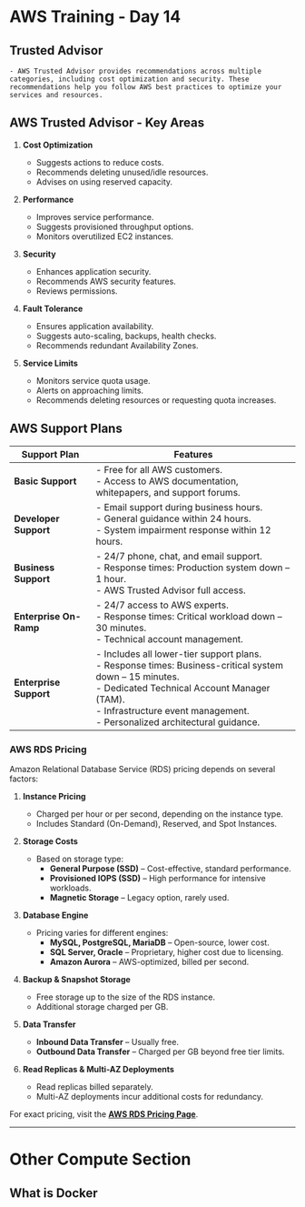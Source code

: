 # **AWS Training - Day 14**

## Trusted Advisor
    - AWS Trusted Advisor provides recommendations across multiple categories, including cost optimization and security. These recommendations help you follow AWS best practices to optimize your services and resources.
    
## AWS Trusted Advisor - Key Areas  

1. **Cost Optimization**  
   - Suggests actions to reduce costs.  
   - Recommends deleting unused/idle resources.  
   - Advises on using reserved capacity.  

2. **Performance**  
   - Improves service performance.  
   - Suggests provisioned throughput options.  
   - Monitors overutilized EC2 instances.  

3. **Security**  
   - Enhances application security.  
   - Recommends AWS security features.  
   - Reviews permissions.  

4. **Fault Tolerance**  
   - Ensures application availability.  
   - Suggests auto-scaling, backups, health checks.  
   - Recommends redundant Availability Zones.  

5. **Service Limits**  
   - Monitors service quota usage.  
   - Alerts on approaching limits.  
   - Recommends deleting resources or requesting quota increases.  


## AWS Support Plans  

| **Support Plan**           | **Features**                                                                 |
|----------------------------|-----------------------------------------------------------------------------|
| **Basic Support**          | - Free for all AWS customers. <br> - Access to AWS documentation, whitepapers, and support forums. |
| **Developer Support**      | - Email support during business hours. <br> - General guidance within 24 hours. <br> - System impairment response within 12 hours. |
| **Business Support**       | - 24/7 phone, chat, and email support. <br> - Response times: Production system down – 1 hour. <br> - AWS Trusted Advisor full access. |
| **Enterprise On-Ramp**     | - 24/7 access to AWS experts. <br> - Response times: Critical workload down – 30 minutes. <br> - Technical account management. |
| **Enterprise Support**     | - Includes all lower-tier support plans. <br> - Response times: Business-critical system down – 15 minutes. <br> - Dedicated Technical Account Manager (TAM). <br> - Infrastructure event management. <br> - Personalized architectural guidance. |

### **AWS RDS Pricing**  

Amazon Relational Database Service (RDS) pricing depends on several factors:  

1. **Instance Pricing**  
   - Charged per hour or per second, depending on the instance type.  
   - Includes Standard (On-Demand), Reserved, and Spot Instances.  

2. **Storage Costs**  
   - Based on storage type:  
     - **General Purpose (SSD)** – Cost-effective, standard performance.  
     - **Provisioned IOPS (SSD)** – High performance for intensive workloads.  
     - **Magnetic Storage** – Legacy option, rarely used.  

3. **Database Engine**  
   - Pricing varies for different engines:  
     - **MySQL, PostgreSQL, MariaDB** – Open-source, lower cost.  
     - **SQL Server, Oracle** – Proprietary, higher cost due to licensing.  
     - **Amazon Aurora** – AWS-optimized, billed per second.  

4. **Backup & Snapshot Storage**  
   - Free storage up to the size of the RDS instance.  
   - Additional storage charged per GB.  

5. **Data Transfer**  
   - **Inbound Data Transfer** – Usually free.  
   - **Outbound Data Transfer** – Charged per GB beyond free tier limits.  

6. **Read Replicas & Multi-AZ Deployments**  
   - Read replicas billed separately.  
   - Multi-AZ deployments incur additional costs for redundancy.  

For exact pricing, visit the **[AWS RDS Pricing Page](https://aws.amazon.com/rds/pricing/)**.

---
# Other Compute Section

## What is Docker